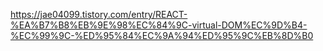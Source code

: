 https://jae04099.tistory.com/entry/REACT-%EA%B7%B8%EB%9E%98%EC%84%9C-virtual-DOM%EC%9D%B4-%EC%99%9C-%ED%95%84%EC%9A%94%ED%95%9C%EB%8D%B0